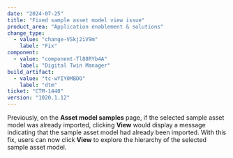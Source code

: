 ```yaml
---
date: "2024-07-25"
title: "Fixed sample asset model view issue"
product_area: "Application enablement & solutions"
change_type:
  - value: "change-VSkj2iV9m"
    label: "Fix"
component:
  - value: "component-Tl88RYb4A"
    label: "Digital Twin Manager"
build_artifact:
  - value: "tc-wYIY0MBDO"
    label: "dtm"
ticket: "CTM-1440"
version: "1020.1.12"
---
```

Previously, on the **Asset model samples** page, if the selected sample asset model was already imported, clicking **View** would display a message indicating that the sample asset model had already been imported. With this fix, users can now click **View** to explore the hierarchy of the selected sample asset model.